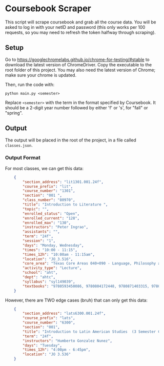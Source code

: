 # Coursebook Scraper

This script will scrape coursebook and grab all the course data. You will be asked to log in with your netID and password (this only works per 100 requests, so you may need to refresh the token halfway through scraping).

## Setup

Go to https://googlechromelabs.github.io/chrome-for-testing/#stable to download the latest version of ChromeDriver. Copy the executable to the root folder of this project. You may also need the latest version of Chrome; make sure your chrome is updated.

Then, run the code with:

```
python main.py <semester>
```

Replace `<semester>` with the term in the format specified by Coursebook. It should be a 2-digit year number followed by either 'f' or 's', for "fall" or "spring".

## Output

The output will be placed in the root of the project, in a file called `classes.json`.

### Output Format

For most classes, we can get this data:

```json
    {
        "section_address": "lit1301.001.24f",
        "course_prefix": "lit",
        "course_number": "1301",
        "section": "001 ",
        "class_number": "80970",
        "title": "Introduction to Literature ",
        "topic": "",
        "enrolled_status": "Open",
        "enrolled_current": "128",
        "enrolled_max": "130",
        "instructors": "Peter Ingrao",
        "assistants": "",
        "term": "24f",
        "session": "1",
        "days": "Monday, Wednesday",
        "times": "10:00 - 11:15",
        "times_12h": "10:00am - 11:15am",
        "location": "JO_3.516",
        "core_area": "Texas Core Areas 040+090 - Language, Philosophy and Culture + CAO",
        "activity_type": "Lecture",
        "school": "aht",
        "dept": "ahtc",
        "syllabus": "syl149039",
        "textbooks": "9780593450086, 9780804172448, 9780871403315, 9780871403629, 9781538732182 "
    }
```

However, there are TWO edge cases (bruh) that can only get this data:

```json
    {
        "section_address": "lats6300.001.24f",
        "course_prefix": "lats",
        "course_number": "6300",
        "section": "001",
        "title": "Introduction to Latin American Studies  (3 Semester Credit Hours)",
        "term": "24f",
        "instructors": "Humberto Gonzalez Nunez",
        "days": "Tuesday",
        "times_12h": "4:00pm - 6:45pm",
        "location": "JO 3.536"
    }
```
